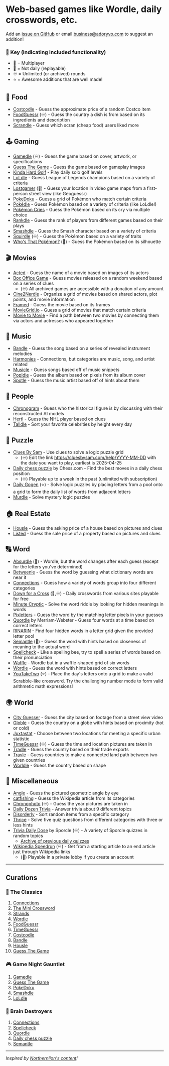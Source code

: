 # Web-based games like Wordle, daily crosswords, etc.

Add an [issue on GitHub](https://github.com/AdoryVo/lists/issues) or email business@adoryvo.com to suggest an addition!

### 🔑 Key (indicating included functionality)
- 🤝 = Multiplayer
- 🔀 = Not daily (replayable)
- ♾️ = Unlimited (or archived) rounds
- ⭐ = Awesome additions that are well made!

## 🥙 Food
- [Costcodle](https://costcodle.com) - Guess the approximate price of a random Costco item
- [FoodGuessr](https://www.foodguessr.com) (♾️) - Guess the country a dish is from based on its ingredients and description
- [Scrandle](https://scrandle.com/) - Guess which scran (cheap food) users liked more

## 🕹️ Gaming
- [Gamedle](https://www.gamedle.wtf) (♾️) - Guess the game based on cover, artwork, or specifications
- [Guess The Game](https://guessthe.game) - Guess the game based on gameplay images
- [Kinda Hard Golf](https://kindahardgolf.com) - Play daily solo golf levels
- [LoLdle](https://loldle.net) - Guess League of Legends champions based on a variety of criteria
- [Lostgamer](https://lostgamer.io) (🔀) - Guess your location in video game maps from a first-person street view (like Geoguessr)
- [PokeDoku](https://pokedoku.com) - Guess a grid of Pokémon who match certain criteria
- [Pokédle](https://pokedle.net) - Guess Pokémon based on a variety of criteria (like LoLdle!)
- [Pokémon Cries](https://pokemoncries.com) - Guess the Pokémon based on its cry via multiple choice
- [Rankdle](https://rankdle.com) - Guess the rank of players from different games based on their plays
- [Smashdle](https://smashdle.net) - Guess the Smash character based on a variety of criteria
- [Squirdle](https://squirdle.fireblend.com/daily.html) (♾️) - Guess the Pokémon based on a variety of traits
- [Who's That Pokémon?](https://gearoid.me/pokemon) (🔀) - Guess the Pokémon based on its silhouette

## 🎬 Movies
- [Acted](https://acted.wtf) - Guess the name of a movie based on images of its actors
- [Box Office Game](https://boxofficega.me) - Guess movies released on a random weekend based on a series of clues
	- (♾️) All archived games are accessible with a donation of any amount
- [Cine2Nerdle](https://www.cinenerdle2.app) - Organize a grid of movies based on shared actors, plot points, and movie information
- [Framed](https://framed.wtf) - Guess the movie based on its frames
- [MovieGrid.io](https://moviegrid.io) - Guess a grid of movies that match certain criteria
- [Movie to Movie](https://movietomovie.com) - Find a path between two movies by connecting them via actors and actresses who appeared together

## 🎵 Music
- [Bandle](https://bandle.app) - Guess the song based on a series of revealed instrument melodies
- [Harmonies](https://harmonies.io) - Connections, but categories are music, song, and artist related
- [Musicle](https://musicle.app) - Guess songs based off of music snippets
- [PopIdle](https://popidle.the-sound.co.uk/) - Guess the album based on pixels from its album cover
- [Spotle](https://spotle.io/) - Guess the music artist based off of hints about them

## 🧑 People
- [Chronogram](https://chronogram.chat) - Guess who the historical figure is by discussing with their reconstructed AI models
- [Hertl](https://www.hertl.app) - Guess the NHL player based on clues
- [Talldle](https://www.talldle.com) - Sort your favorite celebrities by height every day

## 🧩 Puzzle
- [Clues By Sam](https://cluesbysam.com) - Use clues to solve a logic puzzle grid
	- (♾️) Edit the link https://cluesbysam.com/help/YYYY-MM-DD with the date you want to play, earliest is 2025-04-25
- [Daily chess puzzle](https://www.chess.com/daily-chess-puzzle) by Chess.com - Find the best moves in a daily chess position
	- (♾️) Playable up to a week in the past (unlimited with subscription)
- [Daily Gogen](https://www.dailygogen.com) (⭐) - Solve logic puzzles by placing letters from a pool onto a grid to form the daily list of words from adjacent letters
- [Murdle](https://murdle.com) - Solve mystery logic puzzles

## 🏠 Real Estate
- [Housle](https://housle.house) - Guess the asking price of a house based on pictures and clues
- [Listed](https://listed.fun) - Guess the sale price of a property based on pictures and clues

## 🔠 Word
- [Absurdle](https://qntm.org/files/absurdle/absurdle.html) (🔀) - Wordle, but the word changes after each guess (except for the letters you've determined)
- [Betweenle](https://betweenle.com) - Guess the word by guessing what dictionary words are near it
- [Connections](https://www.nytimes.com/games/connections) - Guess how a variety of words group into four different categories
- [Down for a Cross](https://downforacross.com) (🤝,♾️) - Daily crosswords from various sites playable for free
- [Minute Cryptic](https://www.minutecryptic.com) - Solve the word riddle by looking for hidden meanings in words
- [Pixletters](https://pixletters.com) - Guess the word by the matching letter pixels in your guesses
- [Quordle](https://www.merriam-webster.com/games/quordle) by Merriam-Webster - Guess four words at a time based on correct letters
- [RINARIN](https://www.rinarin.app) - Find four hidden words in a letter grid given the provided letter pool
- [Semantle](https://semantle.com) (🤝) - Guess the word with hints based on closeness of meaning to the actual word
- [Spellcheck](https://spellcheckgame.com) - Like a spelling bee, try to spell a series of words based on their pronunciation
- [Waffle](https://wafflegame.net) - Wordle but in a waffle-shaped grid of six words
- [Wordle](https://www.nytimes.com/games/wordle) - Guess the word with hints based on correct letters
- [YouTakeTwo](https://www.youtaketwo.com) (⭐) - Place the day's letters onto a grid to make a valid Scrabble-like crossword. Try the challenging number mode to form valid arithmetic math expressions!

## 🌍 World
- [City Guesser](https://virtualvacation.us/guess) - Guess the city based on footage from a street view video
- [Globle](https://globle-game.com) - Guess the country on a globe with hints based on proximity (hot or cold)
- [Juxtastat](https://urbanstats.org/quiz.html) - Choose between two locations for meeting a specific urban statistic
- [TimeGuessr](https://timeguessr.com) (♾️) - Guess the time and location pictures are taken in
- [Tradle](https://oec.world/en/tradle) - Guess the country based on their trade exports
- [Travle](https://imois.in/games/travle) - Guess countries to make a connected land path between two given countries
- [Worldle](https://worldle.teuteuf.fr) - Guess the country based on shape

## 🥙 Miscellaneous
- [Angle](https://angle.wtf) - Guess the pictured geometric angle by eye
- [catfishing](https://catfishing.net/game/today) - Guess the Wikipedia article from its categories
- [Chronophoto](https://www.chronophoto.app) (♾️) - Guess the year pictures are taken in
- [Daily Dozen Trivia](https://dailydozentrivia.com) - Answer trivia about 9 different topics
- [Disorderly](https://playdisorderly.com) - Sort random items from a specific category
- [Thrice](https://thrice.geekswhodrink.com) - Solve five quiz questions from different categories with three or less hints
- [Trivia Daily Dose](www.sporcle.com#daily-dose-section) by Sporcle (♾️) - A variety of Sporcle quizzes in random topics
	- [Archive of previous daily quizzes](https://www.sporcle.com/games/tags/dailydose)
- [Wikipedia Speedrun](https://wikispeedruns.com) (♾️) - Get from a starting article to an end article just through Wikipedia links
	- (🤝) Playable in a private lobby if you create an account

---
## Curations
### 🎉 The Classics
1. [Connections](https://www.nytimes.com/games/connections)
2. [The Mini Crossword](https://www.nytimes.com/crosswords/game/mini)
3. [Strands](https://www.nytimes.com/games/strands)
4. [Wordle](https://www.nytimes.com/games/wordle)
5. [FoodGuessr](https://www.foodguessr.com)
6. [TimeGuessr](https://timeguessr.com)
7. [Costcodle](https://costcodle.com)
8. [Bandle](https://bandle.app)
9. [Housle](https://housle.house)
10. [Guess The Game](https://guessthe.game)

### 🎮 Game Night Gauntlet
1. [Gamedle](https://www.gamedle.wtf)
2. [Guess The Game](https://guessthe.game)
3. [PokeDoku](https://pokedoku.com)
4. [Smashdle](https://smashdle.net)
5. [LoLdle](https://loldle.net)

### 🧠 Brain Destroyers
1. [Connections](https://www.nytimes.com/games/connections)
2. [Spellcheck](https://spellcheckgame.com)
3. [Quordle](https://www.merriam-webster.com/games/quordle)
4. [Daily chess puzzle](https://www.chess.com/daily-chess-puzzle)
5. [Semantle](https://semantle.com)
   
---
*Inspired by [Northernlion's content](https://youtu.be/JA9o6c7k62Y)!*
